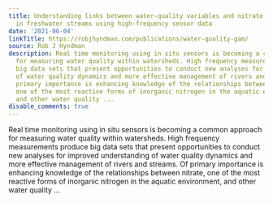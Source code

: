 ```yaml
---
title: Understanding links between water-quality variables and nitrate concentration
  in freshwater streams using high-frequency sensor data
date: '2021-06-04'
linkTitle: https://robjhyndman.com/publications/water-quality-gam/
source: Rob J Hyndman
description: Real time monitoring using in situ sensors is becoming a common approach
  for measuring water quality within watersheds. High frequency measurements produce
  big data sets that present opportunities to conduct new analyses for improved understanding
  of water quality dynamics and more effective management of rivers and streams. Of
  primary importance is enhancing knowledge of the relationships between nitrate,
  one of the most reactive forms of inorganic nitrogen in the aquatic environment,
  and other water quality ...
disable_comments: true
---
```

Real time monitoring using in situ sensors is becoming a common approach for measuring water quality within watersheds. High frequency measurements produce big data sets that present opportunities to conduct new analyses for improved understanding of water quality dynamics and more effective management of rivers and streams. Of primary importance is enhancing knowledge of the relationships between nitrate, one of the most reactive forms of inorganic nitrogen in the aquatic environment, and other water quality ...